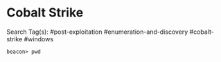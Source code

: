 # Cobalt Strike

Search Tag(s): #post-exploitation #enumeration-and-discovery #cobalt-strike #windows

```
beacon> pwd
```